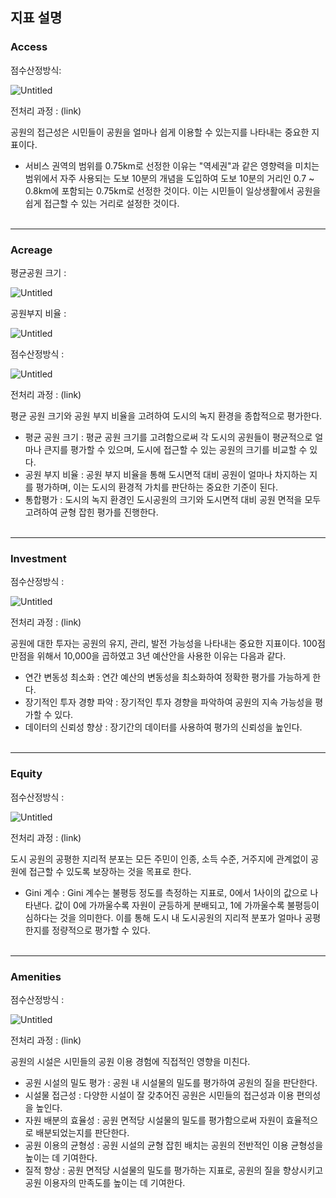 ## 지표 설명

### Access

점수산정방식: 

![Untitled](https://prod-files-secure.s3.us-west-2.amazonaws.com/0c79766f-e6e5-47fb-bb1f-6711656123dd/d8bdb67c-8d16-45a0-85f5-d2483384deea/Untitled.png)

전처리 과정 : (link)

공원의 접근성은 시민들이 공원을 얼마나 쉽게 이용할 수 있는지를 나타내는 중요한 지표이다. 

- 서비스 권역의 범위를 0.75km로 선정한 이유는 "역세권"과 같은 영향력을 미치는 범위에서 자주 사용되는 도보 10분의 개념을 도입하여 도보 10분의 거리인 0.7 ~ 0.8km에 포함되는 0.75km로 선정한 것이다. 이는 시민들이 일상생활에서 공원을 쉽게 접근할 수 있는 거리로 설정한 것이다. </br><br/>

---


### Acreage

평균공원 크기 : 

![Untitled](https://prod-files-secure.s3.us-west-2.amazonaws.com/0c79766f-e6e5-47fb-bb1f-6711656123dd/d6bb44cf-201b-4f51-90aa-8c6d67c4e887/Untitled.png)

공원부지 비율 : 

![Untitled](https://prod-files-secure.s3.us-west-2.amazonaws.com/0c79766f-e6e5-47fb-bb1f-6711656123dd/b8dd29d8-e9c3-41a6-9fbb-3e867e57d1f3/Untitled.png)

점수산정방식 : 

![Untitled](https://prod-files-secure.s3.us-west-2.amazonaws.com/0c79766f-e6e5-47fb-bb1f-6711656123dd/1a298fb8-2baf-45ba-8d6f-75b16a8f1c96/Untitled.png)

전처리 과정 : (link)

평균 공원 크기와 공원 부지 비율을 고려하여 도시의 녹지 환경을 종합적으로 평가한다.

- 평균 공원 크기 : 평균 공원 크기를 고려함으로써 각 도시의 공원들이 평균적으로 얼마나 큰지를 평가할 수 있으며, 도시에 접근할 수 있는 공원의 크기를 비교할 수 있다.
- 공원 부지 비율 : 공원 부지 비율을 통해 도시면적 대비 공원이 얼마나 차지하는 지를 평가하며, 이는 도시의 환경적 가치를 판단하는 중요한 기준이 된다.
- 통합평가 : 도시의 녹지 환경인 도시공원의 크기와 도시면적 대비 공원 면적을 모두 고려하여 균형 잡힌 평가를 진행한다. </br><br/>

---

### Investment

점수산정방식 : 

![Untitled](https://prod-files-secure.s3.us-west-2.amazonaws.com/0c79766f-e6e5-47fb-bb1f-6711656123dd/0387f712-1e15-4db3-b87c-b48732d1c98a/Untitled.png)

전처리 과정 : (link)

공원에 대한 투자는 공원의 유지, 관리, 발전 가능성을 나타내는 중요한 지표이다. 100점 만점을 위해서 10,000을 곱하였고 3년 예산안을 사용한 이유는 다음과 같다.

- 연간 변동성 최소화 : 연간 예산의 변동성을 최소화하여 정확한 평가를 가능하게 한다.
- 장기적인 투자 경향 파악 : 장기적인 투자 경향을 파악하여 공원의 지속 가능성을 평가할 수 있다.
- 데이터의 신뢰성 향상 : 장기간의 데이터를 사용하여 평가의 신뢰성을 높인다. </br><br/>

---

### Equity

점수산정방식 : 

![Untitled](https://prod-files-secure.s3.us-west-2.amazonaws.com/0c79766f-e6e5-47fb-bb1f-6711656123dd/845e50f8-935e-44af-9634-7f2e823e1310/Untitled.png)

전처리 과정 : (link)

도시 공원의 공평한 지리적 분포는 모든 주민이 인종, 소득 수준, 거주지에 관계없이 공원에 접근할 수 있도록 보장하는 것을 목표로 한다.

- Gini 계수 : Gini 계수는 불평등 정도를 측정하는 지표로, 0에서 1사이의 값으로 나타낸다. 값이 0에 가까울수록 자원이 균등하게 분배되고, 1에 가까울수록 불평등이 심하다는 것을 의미한다. 이를 통해 도시 내 도시공원의 지리적 분포가 얼마나 공평한지를 정량적으로 평가할 수 있다. </br><br/>

---

### Amenities

점수산정방식 : 

![Untitled](https://prod-files-secure.s3.us-west-2.amazonaws.com/0c79766f-e6e5-47fb-bb1f-6711656123dd/8a469b4c-c912-44f7-b17a-dbea72447de5/Untitled.png)

전처리 과정 : (link)

공원의 시설은 시민들의 공원 이용 경험에 직접적인 영향을 미친다.

- 공원 시설의 밀도 평가 : 공원 내 시설물의 밀도를 평가하여 공원의 질을 판단한다.
- 시설물 접근성 : 다양한 시설이 잘 갖추어진 공원은 시민들의 접근성과 이용 편의성을 높인다.
- 자원 배분의 효율성 : 공원 면적당 시설물의 밀도를 평가함으로써 자원이 효율적으로 배분되었는지를 판단한다.
- 공원 이용의 균형성 : 공원 시설의 균형 잡힌 배치는 공원의 전반적인 이용 균형성을 높이는 데 기여한다.
- 질적 향상 : 공원 면적당 시설물의 밀도를 평가하는 지표로, 공원의 질을 향상시키고 공원 이용자의 만족도를 높이는 데 기여한다.